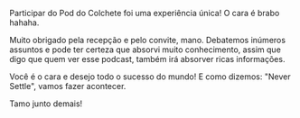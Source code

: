 Participar do Pod do Colchete foi uma experiência única! O cara é brabo hahaha.

Muito obrigado pela recepção e pelo convite, mano. Debatemos inúmeros assuntos e pode ter certeza que absorvi muito conhecimento, assim que digo que quem ver esse podcast, também irá absorver ricas informações.

Você é o cara e desejo todo o sucesso do mundo! E como dizemos: "Never Settle", vamos fazer acontecer.

Tamo junto demais! 
